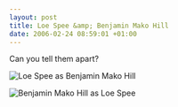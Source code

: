 ```yaml
--- 
layout: post
title: Loe Spee &amp; Benjamin Mako Hill
date: 2006-02-24 08:59:01 +01:00
---
```

Can you tell them apart?

![Loe Spee as Benjamin Mako Hill](http://lnet.nl/hackergotchi/hackergotchi_cpt_loe_02.png)

![Benjamin Mako Hill as Loe Spee](http://planet.ubuntulinux.org/heads/mako.png)
